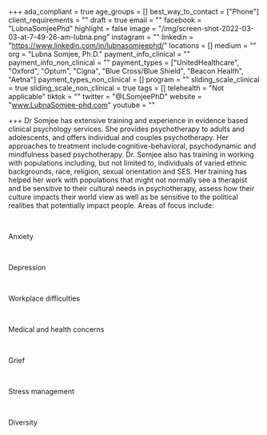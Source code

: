 +++
ada_compliant = true
age_groups = []
best_way_to_contact = ["Phone"]
client_requirements = ""
draft = true
email = ""
facebook = "LubnaSomjeePhd"
highlight = false
image = "/img/screen-shot-2022-03-03-at-7-49-26-am-lubna.png"
instagram = ""
linkedin = "https://www.linkedin.com/in/lubnasomjeephd/"
locations = []
medium = ""
org = "Lubna Somjee, Ph.D."
payment_info_clinical = ""
payment_info_non_clinical = ""
payment_types = ["UnitedHealthcare", "Oxford", "Optum", "Cigna", "Blue Cross/Blue Shield", "Beacon Health", "Aetna"]
payment_types_non_clinical = []
program = ""
sliding_scale_clinical = true
sliding_scale_non_clinical = true
tags = []
telehealth = "Not applicable"
tiktok = ""
twitter = "@LSomjeePhD"
website = "www.LubnaSomjee-phd.com"
youtube = ""

+++
Dr Somjee has extensive training and experience in evidence based clinical psychology services. She provides psychotherapy to adults and adolescents, and offers individual and couples psychotherapy. Her approaches to treatment include cognitive-behavioral, psychodynamic and mindfulness based psychotherapy. Dr. Somjee also has training in working with populations including, but not limited to, individuals of varied ethnic backgrounds, race, religion, sexual orientation and SES. Her training has helped her work with populations that might not normally see a therapist and be sensitive to their cultural needs in psychotherapy, assess how their culture impacts their world view as well as be sensitive to the political realities that potentially impact people. Areas of focus include: 

<br>

Anxiety 

<br>

Depression 

<br>

Workplace difficulties 

<br>

Medical and health concerns 

<br>

Grief 

<br>

Stress management 

<br>

Diversity 